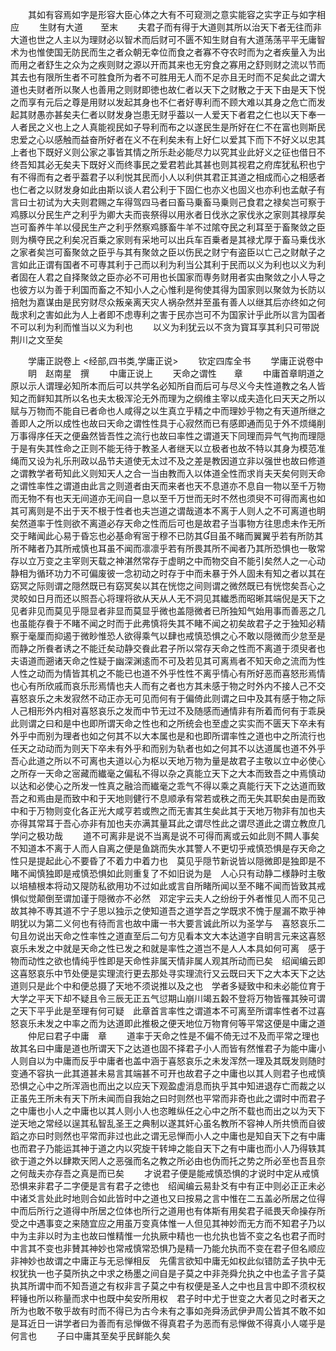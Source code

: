 <!-- { "loadSidebar": true } -->
　　其如有容焉如字是形容大臣心体之大有不可窥测之意实能容之实字正与如字相应
　　生财有大道　　至末
　　夫君子而有得于大道则其所以治天下者无往而非大道也世之人主以为理财必以智术而后财可不匮不知生财自有大道荡荡平平无庸智术为也惟使国无防民而生之者众朝无幸位而食之者寡不夺农时而为之者疾量入为出而用之者舒生之众为之疾则财之源以开而其来也无穷食之寡用之舒则财之流以节而其去也有限所生者不可胜食所为者不可胜用无人而不足亦且无时而不足矣此之谓大道也夫财者所以聚人也善用之则财即徳也故仁者以天下之财散之于天下由是天下悦之而享有元后之尊是用财以发起其身也不仁者好専利而不顾大难以其身之危亡而发起其财愚亦甚矣夫仁者以财发身岂患无财乎葢以一人爱天下者君之仁也以天下奉一人者民之义也上之人真能视民如子导利而布之以遂民生是所好在仁不在富也则斯民忠爱之心以感触而益奋所好者在义不在利矣未有上好仁以爱其下而下不好义以忠其上者也下既好义则公家之事皆其情之所乐赴必能尽力以究其业此好义之征也借日不终吾知其必无矣夫下既好义而终事民之爱君若此其甚也则其视君之府库犹私积也宁有不得而有之者乎葢君子以利悦其民而小人以利供其君正其道之相成而心之相感者也仁者之以财发身如此由斯以谈人君公利于下固仁也亦义也固义也亦利也孟献子有言曰士初试为大夫则君赐之车得驾四马者曰畜马乗畜马乗则己食君之禄矣岂可察于鸡豚以分民生产之利乎为卿大夫而丧祭得以用氷者日伐氷之家伐氷之家则其禄厚矣岂可畜养牛羊以侵民生产之利乎然察鸡豚畜牛羊不过隂夺民之利耳至于畜聚敛之臣则为横夺民之利矣况百乗之家则有采地可以出兵车百乗者是其禄尤厚于畜马乗伐氷之家者矣岂可畜聚敛之臣乎与其有聚敛之臣以伤民之财宁有盗臣以亡己之财献子之言如此正谓有国者不可専其利于己而以利为利当公其利于民而以义为利也以义为利者固在人君之自择聚敛之臣亦必不可用也长国家而専务财用者实由聚敛之小人导之也彼方以为善于利国而畜之不知小人之心惟利是徇使其得为国家则以聚敛为长防以掊尅为嘉谋由是民穷财尽众叛亲离天灾人祸杂然并至虽有善人以继其后亦终如之何哉求利之害如此为人上者即不虑専利之害于民亦岂可不为国家计乎此所以言为国者不可以利为利而惟当以义为利也
　　以义为利犹云以不贪为寳耳享其利只可带説荆川之文至矣

　　学庸正説卷上
<经部,四书类,学庸正说>
　　钦定四库全书
　　学庸正说卷中
　　眀　赵南星　撰
　　中庸正说上
　　天命之谓性　　章
　　中庸首章眀道之原以示人谓理必知所本而后可以共学名必知所自而后可与尽义今夫性道教之名人皆知之而鲜知其所以名也夫太极浑沦无外而理为之纲维主宰以成夫造化曰天天之所以赋与万物而不能自已者命也人咸得之以生真立乎精之中而理妙乎物之有天道所继之善即人之所以成性也故曰天命之谓性性具于心寂然而已有感即通而见于外不烦绳削万事得序任天之便盎然皆吾性之流行也故曰率性之谓道天下同理而异气气拘而理隠于是有失其性命之正则不能无待于教圣人者继天以立极者也故不特以其身为模范准绳而又设为礼乐刑政以品节夫道使无太过不及之差是教因道立非以强世也故曰修道之谓教学者苟知此义则知天人之合一当由教而入以体道全性而求肖夫天矣何则天命之谓性率性之谓道由此言之则道者由天而来者也天不息道亦不息自一物以至千万物而无物不有也天无间道亦无间自一息以至千万世而无时不然也须臾不可得而离也如其可离则是不出于天不根于性者也夫岂道之谓哉道本不离于人则人之不可离道也眀矣然道率于性则欲不离道必存天命之性而后可也是故君子当事物方往思虑未作无所交于睹闻此心易于昏忘也必基命宥宻于穆不已防其目虽不睹而翼翼乎若有所防其所不睹者乃其所戒慎也耳虽不闻而凛凛乎若有所畏其所不闻者乃其所恐惧也一敬常存以立万变之主宰则天载之神湛然常存于虚眀之中而物交自不能引矣然人之一心动静相为循环功力不可偏废彼一念初动之时存于中而未暴于外人固未有知之者以其在窈冥之际则谓之隠然既已有窈冥矣以其在恍惚之间则谓之微然既已有恍惚矣吾心之灵皎如日月而还以照吾心将理将欲从天从人无不洞见其纎悉而昭晰其端倪是天下之见者非见而莫见乎隠显者非显而莫显乎微也盖隠微者已所独知气始用事而善恶之几也虽能存飬于不睹不闻之时而于此弗慎将失其不睹不闻之初矣故君子之于独知必精察于毫厘而抑遏于微眇惟恐人欲得乘气以肆也戒慎恐惧之心不敢以隠微而少怠至是而静之所飬者诱之不能迁矣动静交飬此君子所以常存天命之性而不离道于须臾者也夫语道而遡诸天命之性疑于幽深渊逺而不可及若见其可离焉者不知天命之流而为性人性之动而为情皆其机之不能已也道不外乎性性不离乎情心有所好恶而喜怒形焉情也心有所欣戚而哀乐形焉情也夫人而有之者也方其未感于物之时外内不接人己不交喜怒哀乐之未发寂然不动正亦无可见而何有于偏倚此则谓之曰中及其有感于物之际人己相形外内相对喜怒哀乐之发而中节无过不及随感而通情非有所着而何有于乖戾此则谓之曰和是中也即所谓天命之性也和之所统会也至虚之实实而不匮天下卒未有外乎中而别为理者也如之何其不以大本属也是和也即所谓率性之道也中之所流行也任天之动动而为则天下卒未有外乎和而别为轨者也如之何其不以达道属也道不外乎吾心此道之所以不可离也夫道以心为枢以天地万物为量是故君子主敬以立中必使心之所存一天命之宻藏而纎毫之偏私不得以杂之真能立天下之大本而致吾之中焉慎动以达和必使心之所发一性真之融洽而纎毫之乖气不得以乘之真能行天下之达道而致吾之和焉由是而致中和于天地则健行不息顺承有常若或秩之而无失其职矣由是而致中和于万物则变化各正光大咸亨若或煦之而无害其生矣此其于天地万物非有加也夫亦得其常耳于吾心亦非有加也夫亦满其量耳此之谓尽性此之谓尽道此之谓立教庶几学问之极功哉
　　道不可离非是说不当离是说不可得而离或云如此则不闗人事矣不知道本不离于人而人自离之便是鱼跳而失水其警人不更切乎戒慎恐惧是存天命之性只是提起此心不要昏了不着力中着力也　莫见乎隠节新说皆以隠微即是独即是不睹不闻慎独即是戒慎恐惧如此则重复了不如旧说为是　人心只有动静二様静时主敬以培植根本将动又隄防私欲用功不过如此或言自所睹所闻以至不睹不闻而皆致其戒惧似觉颠倒至谓加谨于隠微亦不必然　邓定宇云夫人之纷纷于外者惟见人而不见己故其神不専其道不宁子思以独示之使知道吾之道学吾之学既求不愧于屋漏不欺乎神眀犹以为第二义何也有待而言也故中庸一书大要言诚此所以为圣学与　喜怒哀乐二句且勿说出天命之性率性之道直至后二句方见看本文大本达道字自眀言元来这喜怒哀乐未发之中就是天命之性已发之和就是率性之道岂不是人人本具如何可离　感于物而动性之欲也情纯乎性即是天命性非属天情非属人观其所动而已矣　绍闻编云即这喜怒哀乐中节处便是实理流行更去那处寻实理流行又云既曰天下之大本天下之达道则只是此个中和便总摄了天地不须说推以及之也　学者多疑致中和未必能位育于大学之平天下却不疑且令三辰无正五气愆期山崩川竭五糓不登将万物皆罹其殃可谓之天下平乎此是至理有何可疑　此章首言率性之谓道本不可离至所谓率性者不过喜怒哀乐未发之中率之而为达道即此推极之便天地位万物育何等平常这便是中庸之道
　　仲尼曰君子中庸　章
　　道率于天命之性是不偏不倚无过不及而平常之理也故其名曰中庸是道也所谓天下之达道也固不择君子小人而皆有然惟君子为能中庸小人则自以为中庸而反乎中庸者也盖中涵于喜怒哀乐之未发浑然一理及其既发则随时变通不容执一此其道甚未易言其端甚不可开也故君子之中庸也以其人则君子也戒慎恐惧之心中之所浑涵也而出之以应天下观盈虚消息而执乎其中知进退存亡而裁之以正虽先王所未有天下所未闻而自我始之曰时则然也平常而非奇也此之谓时中而君子之中庸也小人之中庸也以其人则小人也恣睢纵任之心中之所不载也而出之以为天下逆天地之常经以逞其私智乱圣王之典制以遂其奸心虽名教所不容神人所共愤而自彼蹈之亦曰时则然也平常而非过也此之谓无忌惮而小人之中庸也是知自天下之有中庸也而君子乃能运其神于道之内以究旋干转坤之能自天下之有中庸也而小人乃得轶其欲于道之外以肆欺天罔人之恶强而名之教之所必由也伪而托之势之所必至也吾且奈之何哉夫亦存吾之真是而已矣
　　才说君子便是能戒慎恐惧的才说时中定从戒慎恐惧来非君子二字便是言有君子之徳也　绍闻编云易卦爻有中有正中则必正正未必中诸爻言处此时地则合如此皆时中之道也又曰按易之言中惟在二五盖必所居之位得中而后所行之道得中所居之位体也所行之道用也有体斯有用矣君子祗畏天命操存所受之中遇事变之来随宜应之用虽万变真体惟一人但见其神妙而无方而不知君子乃以中为主非以时为主也故曰惟精惟一允执厥中精也一也允执也皆不变之名也君子而时中言其不变也非賛其神妙也常戒慎常恐惧乃是精一乃能允执而不变在君子但名顺应非神妙也故谓之中庸正与无忌惮相反　先儒言欲知中庸无如权此似错防孟子执中无权犹执一也子莫所执之中求之杨墨之间自是子莫之中非尧舜允执之中也孟子言子莫执其所谓中而不知吾道之有权非言子莫之中有权便是圣人之中也且言中即不须权权秤锤也所以称量而求中也既中矣安所用权　君子时中尤于世变之大者见之时者天之所为也敢不敬乎故有时而不得已为古今未有之事如尧舜汤武伊尹周公皆其不敢不如是耳近日一讲学者曰为善而有忌惮做不得真君子为恶而有忌惮做不得真小人嗟乎是何言也
　　子曰中庸其至矣乎民鲜能久矣
